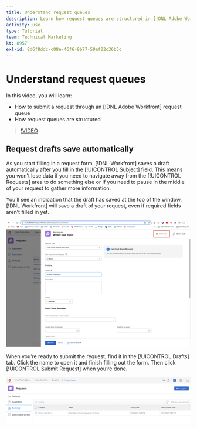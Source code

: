 ```yaml
---
title: Understand request queues
description: Learn how request queues are structured in [!DNL Adobe Workfront] and how to submit a request.
activity: use
type: Tutorial
team: Technical Marketing
kt: 8957
exl-id: 8d6f8ddc-c08e-46f6-8b77-50af02c36b5c
---
```

# Understand request queues

In this video, you will learn:

* How to submit a request through an [!DNL Adobe Workfront] request queue
* How request queues are structured

>[!VIDEO](https://video.tv.adobe.com/v/335220/?quality=12)

## Request drafts save automatically

As you start filling in a request form, [!DNL Workfront] saves a draft automatically after you fill in the [!UICONTROL Subject] field. This means you won’t lose data if you need to navigate away from the [!UICONTROL Requests] area to do something else or if you need to pause in the middle of your request to gather more information.

You’ll see an indication that the draft has saved at the top of the window. [!DNL Workfront] will save a draft of your request, even if required fields aren’t filled in yet.

![](assets/queue-mgt-make-a-request-draft-1.png)

When you’re ready to submit the request, find it in the [!UICONTROL Drafts] tab. Click the name to open it and finish filling out the form. Then click [!UICONTROL Submit Request] when you’re done.

![](assets/queue-mgt-make-a-request-draft-2.png)


<!---
You can also access request drafts from the [!UICONTROL Select a Request Type] menu at the top of the window. Select an option from the [!UICONTROL Recent Drafts] section, or start a new request by picking a queue from the [!UICONTROL New Requests] section. Fill everything out like normal, then submit the request.

<!---
image
--->

<!---
Let's take a minute to review the information you were just presented.

How do you make a request in Workfront? List the steps in order.
Choose the request type you need to make
Click Submit request
Fill out the information on the form
Click "New Request"
Navigate to the request area

Answer: Navigate to the request area>Click New Request>Choose the request type you need to make>Fill out the information on the form>Click Submit request

A request is really an......

Answer: Issue
--->
